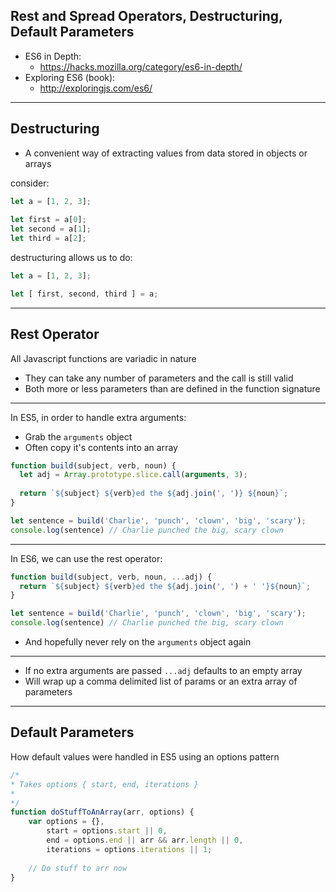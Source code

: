 ## Rest and Spread Operators, Destructuring, Default Parameters

* ES6 in Depth: 
  * https://hacks.mozilla.org/category/es6-in-depth/
* Exploring ES6 (book): 
  * http://exploringjs.com/es6/


---


## Destructuring

* A convenient way of extracting values from data stored in objects or arrays

consider:

```javascript
let a = [1, 2, 3];
    
let first = a[0];
let second = a[1];
let third = a[2];
```

destructuring allows us to do:

```javascript
let a = [1, 2, 3];

let [ first, second, third ] = a;

```

---


## Rest Operator

All Javascript functions are variadic in nature
  * They can take any number of parameters and the call is still valid
  * Both more or less parameters than are defined in the function signature
 

----


In ES5, in order to handle extra arguments:
* Grab the `arguments` object
* Often copy it's contents into an array

```javascript
function build(subject, verb, noun) {
  let adj = Array.prototype.slice.call(arguments, 3);
    
  return `${subject} ${verb}ed the ${adj.join(', ')} ${noun}`;
}

let sentence = build('Charlie', 'punch', 'clown', 'big', 'scary');
console.log(sentence) // Charlie punched the big, scary clown
```


----

In ES6, we can use the rest operator:

```javascript
function build(subject, verb, noun, ...adj) {
  return `${subject} ${verb}ed the ${adj.join(', ') + ' '}${noun}`;
}

let sentence = build('Charlie', 'punch', 'clown', 'big', 'scary');
console.log(sentence) // Charlie punched the big, scary clown
```

* And hopefully never rely on the `arguments` object again


----


* If no extra arguments are passed `...adj` defaults to an empty array
* Will wrap up a comma delimited list of params or an extra array of parameters

---


## Default Parameters

How default values were handled in ES5 using an options pattern

```javascript
/*
* Takes options { start, end, iterations }
*
*/
function doStuffToAnArray(arr, options) {
    var options = {},
        start = options.start || 0,
        end = options.end || arr && arr.length || 0,
        iterations = options.iterations || 1;
        
    // Do stuff to arr now
}

```